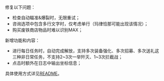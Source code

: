 修复以下问题：

- 检查自动瞄准&爆裂时，无限重试；
- 咨询选项中包含多行文字时，仅考虑单行（玛律恰那可能出现该情况）；
- 购买废铁商店物品时难以识别MAX；

新增功能和内容：

- 进行每日任务时，自动完成解放，支持多次装备强化、多次招募、多次送礼这三种非日常任务，不支持2~3次一举歼灭、1~3次拦截战；
- 点击时额外在日志中输出坐标信息；

具体使用方式详见[README](https://github.com/Zebartin/autoxjs-scripts/blob/master/NIKKE/README.md)。
